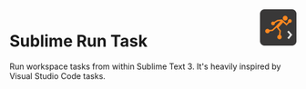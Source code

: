 <img src="resources/logo.png" align="right" width="64">

# Sublime Run Task

Run workspace tasks from within Sublime Text 3. It's heavily inspired by Visual Studio Code tasks.
